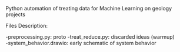 Python automation of treating data for Machine Learning on geology projects

Files Description:

-preprocessing.py:			proto
-treat_reduce.py: 			discarded ideas	(warmup)		
-system_behavior.drawio: 	early schematic of system behavior 